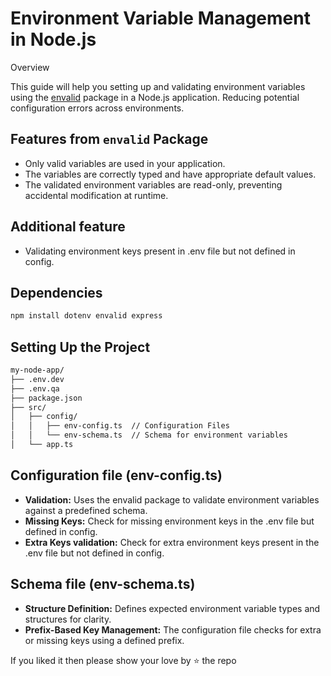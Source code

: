 # Environment Variable Management in Node.js

Overview

This guide will help you setting up and validating environment variables using the [envalid](https://www.npmjs.com/package/envalid) package in a Node.js application. Reducing potential configuration errors across environments.

## Features from `envalid` Package

- Only valid variables are used in your application.
- The variables are correctly typed and have appropriate default values.
- The validated environment variables are read-only, preventing accidental modification at runtime.

## Additional feature

- Validating environment keys present in .env file but not defined in config.

## Dependencies

```bash
npm install dotenv envalid express
```

## Setting Up the Project

```bash
my-node-app/
├── .env.dev
├── .env.qa
├── package.json
├── src/
│   ├── config/
│   │   ├── env-config.ts  // Configuration Files
│   │   └── env-schema.ts  // Schema for environment variables
│   └── app.ts
```

## Configuration file (env-config.ts)

- **Validation:** Uses the envalid package to validate environment variables against a predefined schema.
- **Missing Keys:** Check for missing environment keys in the .env file but defined in config.
- **Extra Keys validation:** Check for extra environment keys present in the .env file but not defined in config.

## Schema file (env-schema.ts)

- **Structure Definition:** Defines expected environment variable types and structures for clarity.
- **Prefix-Based Key Management:** The configuration file checks for extra or missing keys using a defined prefix.

If you liked it then please show your love by ⭐ the repo
